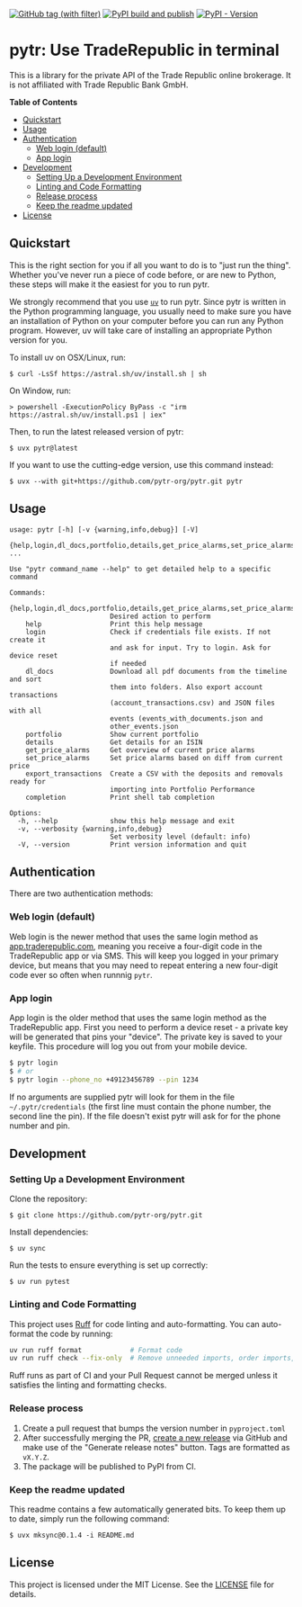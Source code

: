 [![GitHub tag (with filter)](https://img.shields.io/github/v/tag/pytr-org/pytr?style=for-the-badge&link=https%3A%2F%2Fgithub.com%2Fmarzzzello%2Fpytr%2Ftags)](https://github.com/pytr-org/pytr/tags)
[![PyPI build and publish](https://img.shields.io/github/actions/workflow/status/pytr-org/pytr/publish-pypi.yml?link=https%3A%2F%2Fgithub.com%2Fmarzzzello%2Fpytr%2Factions%2Fworkflows%2Fpublish-pypi.yml&style=for-the-badge)](https://github.com/pytr-org/pytr/actions/workflows/publish-pypi.yml)
[![PyPI - Version](https://img.shields.io/pypi/v/pytr?link=https%3A%2F%2Fpypi.org%2Fproject%2Fpytr%2F&style=for-the-badge)](https://pypi.org/project/pytr/)

# pytr: Use TradeRepublic in terminal

This is a library for the private API of the Trade Republic online brokerage. It is not affiliated with Trade Republic
Bank GmbH.

__Table of Contents__

<!-- toc -->
* [Quickstart](#quickstart)
* [Usage](#usage)
* [Authentication](#authentication)
  * [Web login (default)](#web-login-default)
  * [App login](#app-login)
* [Development](#development)
  * [Setting Up a Development Environment](#setting-up-a-development-environment)
  * [Linting and Code Formatting](#linting-and-code-formatting)
  * [Release process](#release-process)
  * [Keep the readme updated](#keep-the-readme-updated)
* [License](#license)
<!-- end toc -->

## Quickstart

This is the right section for you if all you want to do is to "just run the thing". Whether you've never run a piece
of code before, or are new to Python, these steps will make it the easiest for you to run pytr.

We strongly recommend that you use [`uv`](https://docs.astral.sh/uv/#installation) to run pytr. Since pytr is written
in the Python programming language, you usually need to make sure you have an installation of Python on your computer
before you can run any Python program. However, uv will take care of installing an appropriate Python version for
you.

To install uv on OSX/Linux, run:

```console
$ curl -LsSf https://astral.sh/uv/install.sh | sh
```

On Window, run:

```console
> powershell -ExecutionPolicy ByPass -c "irm https://astral.sh/uv/install.ps1 | iex"
```

Then, to run the latest released version of pytr:

```console
$ uvx pytr@latest
```

If you want to use the cutting-edge version, use this command instead:

```console
$ uvx --with git+https://github.com/pytr-org/pytr.git pytr
```

## Usage

<!-- runcmd code:console uv run pytr -->
```console
usage: pytr [-h] [-v {warning,info,debug}] [-V]
            {help,login,dl_docs,portfolio,details,get_price_alarms,set_price_alarms,export_transactions,completion} ...

Use "pytr command_name --help" to get detailed help to a specific command

Commands:
  {help,login,dl_docs,portfolio,details,get_price_alarms,set_price_alarms,export_transactions,completion}
                         Desired action to perform
    help                 Print this help message
    login                Check if credentials file exists. If not create it
                         and ask for input. Try to login. Ask for device reset
                         if needed
    dl_docs              Download all pdf documents from the timeline and sort
                         them into folders. Also export account transactions
                         (account_transactions.csv) and JSON files with all
                         events (events_with_documents.json and
                         other_events.json
    portfolio            Show current portfolio
    details              Get details for an ISIN
    get_price_alarms     Get overview of current price alarms
    set_price_alarms     Set price alarms based on diff from current price
    export_transactions  Create a CSV with the deposits and removals ready for
                         importing into Portfolio Performance
    completion           Print shell tab completion

Options:
  -h, --help             show this help message and exit
  -v, --verbosity {warning,info,debug}
                         Set verbosity level (default: info)
  -V, --version          Print version information and quit
```
<!-- end runcmd -->

## Authentication

There are two authentication methods:

### Web login (default)

Web login is the newer method that uses the same login method as [app.traderepublic.com](https://app.traderepublic.com/),
meaning you receive a four-digit code in the TradeRepublic app or via SMS. This will keep you logged in your primary
device, but means that you may need to repeat entering a new four-digit code ever so often when runnnig `pytr`.

### App login

App login is the older method that uses the same login method as the TradeRepublic app. First you need to perform a
device reset - a private key will be generated that pins your "device". The private key is saved to your keyfile. This
procedure will log you out from your mobile device.

```sh
$ pytr login
$ # or
$ pytr login --phone_no +49123456789 --pin 1234
```

If no arguments are supplied pytr will look for them in the file `~/.pytr/credentials` (the first line must contain
the phone number, the second line the pin). If the file doesn't exist pytr will ask for for the phone number and pin.

## Development

### Setting Up a Development Environment

Clone the repository:

```console
$ git clone https://github.com/pytr-org/pytr.git
```

Install dependencies:

```console
$ uv sync
```

Run the tests to ensure everything is set up correctly:

```console
$ uv run pytest
```

### Linting and Code Formatting

This project uses [Ruff](https://astral.sh/ruff) for code linting and auto-formatting. You can auto-format the code by running:

```bash
uv run ruff format            # Format code
uv run ruff check --fix-only  # Remove unneeded imports, order imports, etc.
```

Ruff runs as part of CI and your Pull Request cannot be merged unless it satisfies the linting and formatting checks.

### Release process

1. Create a pull request that bumps the version number in `pyproject.toml`
2. After successfully merging the PR, [create a new release](https://github.com/pytr-org/pytr/releases/new) via GitHub
   and make use of the "Generate release notes" button. Tags are formatted as `vX.Y.Z`.
3. The package will be published to PyPI from CI.

### Keep the readme updated

This readme contains a few automatically generated bits. To keep them up to date, simply run the following command:

```console
$ uvx mksync@0.1.4 -i README.md
```

## License

This project is licensed under the MIT License. See the [LICENSE](LICENSE) file for details.